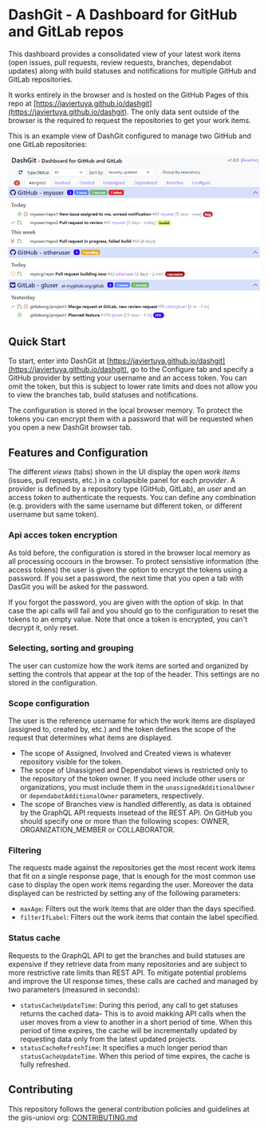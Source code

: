 # DashGit - A Dashboard for GitHub and GitLab repos

This dashboard provides a consolidated view of your latest work items 
(open issues, pull requests, review requests, branches, dependabot updates) 
along with build statuses and notifications for multiple GitHub and GitLab repositories.

It works entirely in the browser and is hosted on the GitHub Pages of this repo at
[https://javiertuya.github.io/dashgit](https://javiertuya.github.io/dashgit).
The only data sent outside of the browser is the
required to request the repositories to get your work items.

This is an example view of DashGit configured to manage two GitHub and one GitLab repositories:

![dashgit-image](dashgit-web/app/assets/image.png "DashGit image")

## Quick Start

To start, enter into DashGit at [https://javiertuya.github.io/dashgit](https://javiertuya.github.io/dashgit),
go to the Configure tab and specify a GitHub provider by setting your username and an access token.
You can omit the token, but this is subject to lower rate limits and does not allow you to view the branches tab, build statuses and notifications.

The configuration is stored in the local browser memory. 
To protect the tokens you can encrypt them with a password that will be requested when you open a new DashGit browser tab.

## Features and Configuration

The different *views* (tabs) shown in the UI display the open *work items* (issues, pull requests, etc.) in a collapsible panel for each *provider*.
A provider is defined by a repository type (GitHub, GitLab), an *user* and an access *token* to authenticate the requests. 
You can define any combination (e.g. providers with the same username but different token, or different username but same token).

### Api acces token encryption
As told before, the configuration is stored in the browser local memory as all processing occours in the browser.
To protect sensistive information (the access tokens) the user is given the option to encrypt the tokens using a password.
If you set a password, the next time that you open a tab with DasGit you will be asked for the password.

If you forgot the password, you are given with the option of skip. In that case the api calls will fail and you should go
to the configuration to reset the tokens to an empty value.
Note that once a token is encrypted, you can't decrypt it, only reset.

### Selecting, sorting and grouping
The user can customize how the work items are sorted and organized by setting the controls that appear at the top of the header.
This settings are no stored in the configuration.

### Scope configuration
The user is the reference username for which the work items are displayed (assigned to, created by, etc.)
and the token defines the scope of the request that determines what items are displayed.

- The scope of Assigned, Involved and Created views is whatever repository visible for the token.
- The scope of Unassigned and Dependabot views is restricted only to the repository of the token owner. 
  If you need include other users or organizations, you must include them in the `unassignedAdditionalOwner`
  or `dependabotAdditionalOwner` parameters, respectively.
- The scope of Branches view is handled differently, as data is obtained by the GraphQL API requests insetead of the REST API.
  On GitHub you should specify one or more than the following scopes: OWNER, ORGANIZATION_MEMBER or COLLABORATOR.

### Filtering
The requests made against the repositories get the most recent work items that fit on a single response page,
that is enough for the most common use case to display the open work items regarding the user.
Moreover the data displayed can be restricted by setting any of the following parameters:
- `maxAge`: Filters out the work items that are older than the days specified.
- `filterIfLabel`: Filters out the work items that contain the label specified.

### Status cache
Requests to the GraphQL API to get the branches and build statuses are expensive if they retrieve data
from many repositories and are subject to more restrictive rate limits than REST API.
To mitigate potential problems and improve the UI response times, these calls are cached and managed
by two parameters (measured in seconds):
- `statusCacheUpdateTime`: During this period, any call to get statuses returns the cached data-
  This is to avoid makking API calls when the user moves from a view to another in a short period of time.
  When this period of time expires, the cache will be incrementally updated by requesting 
  data only from the latest updated projects.
- `statusCacheRefreshTime`: It specifies a much longer period than `statusCacheUpdateTime`.
  When this period of time expires, the cache is fully refreshed.

## Contributing

This repository follows the general contribution policies and guidelines at the giis-uniovi org:
[CONTRIBUTING.md](https://github.com/giis-uniovi/.github/blob/main/profile/CONTRIBUTING.md)
